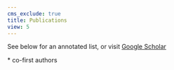 ```yaml
---
cms_exclude: true
title: Publications
view: 5
---
```


See below for an annotated list, or visit [Google Scholar](https://scholar.google.com.tw/citations?user=g273Ts8AAAAJ&hl=en)

\* co-first authors
